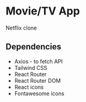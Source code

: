 # Movie/TV App

Netflix clone

## Dependencies

- Axios - to fetch API
- Tailwind CSS
- React Router
- React Router DOM
- React icons
- Fontawesome icons